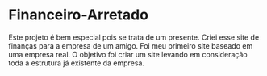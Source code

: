 # Financeiro-Arretado
Este projeto é bem especial pois se trata de um presente.
Criei esse site de finanças para a empresa de um amigo.
Foi meu primeiro site baseado em uma empresa real.
O objetivo foi criar um site levando em consideração toda a estrutura já existente da empresa.
